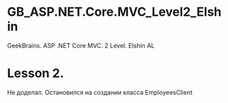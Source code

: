 # GB_ASP.NET.Core.MVC_Level2_Elshin
GeekBrains.  ASP .NET Core MVC. 2 Level. Elshin AL

# Lesson 2. 
Не доделал. Остановился на создании класса EmployeesClient

